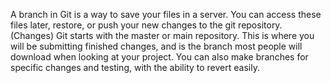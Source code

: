 A branch in Git is a way to save your files in a server. You can access these files later, restore, or push your new changes to the git repository. (Changes)
Git starts with the master or main repository. This is where you will be submitting finished changes, and is the branch most people will download
when looking at your project. You can also make branches for specific changes and testing, with the ability to revert easily.